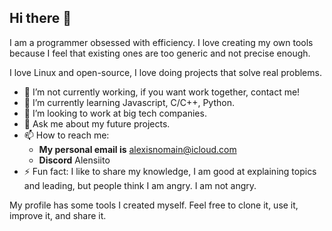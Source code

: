 ## Hi there 👋
I am a programmer obsessed with efficiency. I love creating my own tools because I feel that existing ones are too generic and not precise enough.

I love Linux and open-source, I love doing projects that solve real problems.

<!--
**WasAlexis/wasalexis** is a ✨ _special_ ✨ repository because its `README.md` (this file) appears on your GitHub profile.

Here are some ideas to get you started:
-->
- 🔭 I’m not currently working, if you want work together, contact me!
- 🌱 I’m currently learning Javascript, C/C++, Python.
- 👯 I’m looking to work at big tech companies.
- 💬 Ask me about my future projects.
- 📫 How to reach me:
   - **My personal email is** alexisnomain@icloud.com
   - **Discord** Alensiito
- ⚡ Fun fact: I like to share my knowledge, I am good at explaining topics and leading, but people think I am angry. I am not angry.

My profile has some tools I created myself. Feel free to clone it, use it, improve it, and share it.
